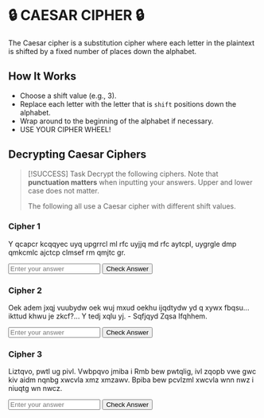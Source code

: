 # 🔒 CAESAR CIPHER 🔒
The Caesar cipher is a substitution cipher where each letter in the plaintext is shifted by a fixed number of places down the alphabet.

## How It Works
- Choose a shift value (e.g., 3).
- Replace each letter with the letter that is `shift` positions down the alphabet.
- Wrap around to the beginning of the alphabet if necessary.
- USE YOUR CIPHER WHEEL!

## Decrypting Caesar Ciphers
> [!SUCCESS] Task
> Decrypt the following ciphers. Note that **punctuation matters** when inputting your answers. Upper and lower case does not matter.
> 
> The following all use a Caesar cipher with different shift values.

### Cipher 1
Y qcapcr kcqqyec uyq upgrrcl ml rfc uyjjq md rfc aytcpl, uygrgle dmp qmkcmlc ajctcp clmsef rm qmjtc gr.

<!-- Shift: 3 -->
<div class="answer-box">
    <input class="answer-input" type="text" id="answerinput1" placeholder="Enter your answer">
    <button class="answer-button" onclick="checkAnswer('answerinput1', 'result1', 'QSBzZWNyZXQgbWVzc2FnZSB3YXMgd3JpdHRlbiBvbiB0aGUgd2FsbHMgb2YgdGhlIGNhdmVybiwgd2FpdGluZyBmb3Igc29tZW9uZSBjbGV2ZXIgZW5vdWdoIHRvIHNvbHZlIGl0Lg==')">Check Answer</button>
</div>

<div id="result1"></div>

### Cipher 2
Oek adem jxqj vuubydw oek wuj mxud oekhu ijqdtydw yd q xywx fbqsu... ikttud khwu je zkcf?... Y tedj xqlu yj. - Sqfjqyd Zqsa Ifqhhem.

<!-- Shift: 3 -->
<div class="answer-box">
    <input class="answer-input" type="text" id="answerinput2" placeholder="Enter your answer">
    <button class="answer-button" onclick="checkAnswer('answerinput2', 'result2', 'WW91IGtub3cgdGhhdCBmZWVsaW5nIHlvdSBnZXQgd2hlbiB5b3VyZSBzdGFuZGluZyBpbiBhIGhpZ2ggcGxhY2UuLi4gc3VkZGVuIHVyZ2UgdG8ganVtcD8uLi4gSSBkb250IGhhdmUgaXQuIC0gQ2FwdGFpbiBKYWNrIFNwYXJyb3cu')">Check Answer</button>
</div>

<div id="result2"></div>

### Cipher 3
Liztqvo, pwtl ug pivl. Vwbpqvo jmiba i Rmb bew pwtqlig, ivl zqopb vwe gwc kiv aidm nqnbg xwcvla xmz xmzawv. Bpiba bew pcvlzml xwcvla wnn nwz i niuqtg wn nwcz.

<!-- Shift: 3 -->
<div class="answer-box">
    <input class="answer-input" type="text" id="answerinput3" placeholder="Enter your answer">
    <button class="answer-button" onclick="checkAnswer('answerinput3', 'result3', 'RGFybGluZywgaG9sZCBteSBoYW5kLiBOb3RoaW5nIGJlYXRzIGEgSmV0IHR3byBob2xpZGF5LCBhbmQgcmlnaHQgbm93IHlvdSBjYW4gc2F2ZSBmaWZ0eSBwb3VuZHMgcGVyIHBlcnNvbi4gVGhhdHMgdHdvIGh1bmRyZWQgcG91bmRzIG9mZiBmb3IgYSBmYW1pbHkgb2YgZm91ci4=')">Check Answer</button>
</div>

<div id="result3"></div>

<script>
    function checkAnswer(inputId, resultId, enAnswer) {
        const input = document.getElementById(inputId);
        const result = document.getElementById(resultId);
        let correctAnswer;

        try {
            correctAnswer = atob(enAnswer);
        } catch (e) {
            result.className = 'error';
            result.textContent = e;
            result.style.display = 'block';
            return;
        }

        if (input.value.trim().toLowerCase() === correctAnswer.toLowerCase()) {
            result.className = 'correct';
            result.textContent = '✓ Correct Answer!';
        } else {
            result.className = 'incorrect';
            // result.textContent = '✗ Incorrect. Try again!';
            result.textContent = correctAnswer;
        }

        result.style.display = 'block';
    }
</script>